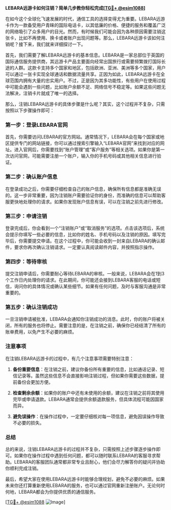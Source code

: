 **LEBARA远游卡如何注销？简单几步教你轻松完成[[TG💪+ @esim1088](https://t.me/s/esim1088)]**

在如今这个全球化飞速发展的时代，通信工具的选择变得尤为重要。LEBARA远游卡作为一款备受用户青睐的国际电话卡，以其低廉的价格、便捷的服务和覆盖广泛的网络吸引了众多用户的目光。然而，有时候我们可能会因为各种原因需要注销这张卡，比如不再使用、换卡或者账户出现问题等。那么，LEBARA远游卡该如何注销呢？接下来，我们就来详细探讨一下。

首先，我们需要了解LEBARA远游卡的基本信息。LEBARA是一家总部位于英国的国际通信服务提供商，其远游卡产品主要面向经常出国旅行或需要频繁拨打国际长途的人群。这款卡支持多个国家和地区，包括欧洲、亚洲、美洲等多个国家，用户可以通过一张卡实现全球通话和数据流量共享。正因为如此，LEBARA远游卡在全球范围内拥有大量的忠实用户。不过，正是因为其多功能性，有些用户在使用过程中可能会遇到一些问题，比如账户余额不足、网络信号不稳定等。如果这些问题无法解决，注销卡片就成了唯一的选择。

那么，注销LEBARA远游卡的具体步骤是什么呢？其实，这个过程并不复杂，只需按照以下步骤操作即可：

### 第一步：登录LEBARA官网

首先，你需要访问LEBARA的官方网站。通常情况下，LEBARA会在每个国家或地区提供专门的网站链接，你可以通过搜索引擎输入“LEBARA官网”来找到对应的网址。进入官网后，你需要找到“账户管理”或“客户服务”等相关选项。如果你是第一次访问官网，可能需要注册一个账户，输入你的手机号码或其他相关信息进行验证。

### 第二步：确认账户信息

在登录成功之后，你需要仔细检查自己的账户信息，确保所有信息都是准确无误的。这一步非常重要，因为注销账户需要验证你的身份，而准确的信息可以帮助客服更快地处理你的请求。如果你发现账户信息有误，可以在注销之前先进行修改。

### 第三步：申请注销

登录完成后，你会看到一个“注销账户”或“取消服务”的选项。点击该选项后，系统会提示你填写一些必要的信息，比如你的姓名、手机号码以及注销的原因。填写完毕后，你需要提交申请。在这个过程中，你可能会收到一封来自LEBARA的确认邮件，要求你再次确认注销请求。一定要认真阅读邮件内容，并按照指示操作。

### 第四步：等待审核

提交注销申请后，你需要耐心等待LEBARA的审核。一般来说，LEBARA会在1到3个工作日内处理你的请求。在此期间，你可能还会接到LEBARA客服的电话或短信，询问你的具体情况或确认某些细节。如果有任何问题，及时与客服沟通是非常重要的。

### 第五步：确认注销成功

一旦注销申请被批准，LEBARA会通知你注销成功的消息。此时，你的账户将被关闭，所有的服务也将停止。需要注意的是，在注销之前，确保你已经结清了所有的账单费用，以免产生不必要的麻烦。

### 注意事项

在注销LEBARA远游卡的过程中，有几个注意事项需要特别注意：

1. **备份重要信息**：在注销之前，建议你备份所有重要的信息，比如通话记录、短信记录等。虽然这些信息不会直接影响注销过程，但如果你需要这些数据，提前备份会更加方便。

2. **检查剩余余额**：如果你的账户中还有未使用的余额，建议在注销之前将其使用完毕或申请退款。LEBARA通常会提供余额退款服务，但具体流程可能因国家而异。

3. **避免误操作**：在操作过程中，一定要仔细核对每一项信息，避免因误操作导致不必要的损失。

### 总结

总的来说，注销LEBARA远游卡的过程并不复杂，只需按照上述步骤逐步操作即可。如果你在操作过程中遇到任何问题，都可以随时联系LEBARA的客服寻求帮助。LEBARA的客服团队通常都非常专业且耐心，他们会尽力解答你的疑问并协助你顺利完成注销。

最后，希望大家在使用LEBARA远游卡时能够合理规划，避免不必要的麻烦。如果未来你还打算重新使用LEBARA的服务，也可以通过官网重新注册账户。无论何时何地，LEBARA都会为你提供优质的通信服务。

[[TG💪+ @esim1088](https://t.me/s/esim1088) ![Image](https://i.postimg.cc/4NQfJmqS/Snipaste-2025-05-13-00-14-12.png)]